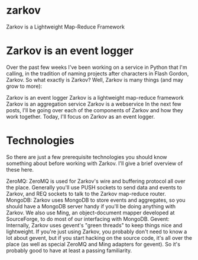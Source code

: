 zarkov
======

Zarkov is a Lightweight Map-Reduce Framework


Zarkov is an event logger
======
Over the past few weeks I've been working on a service in Python that I'm calling, in the tradition of naming projects after characters in Flash Gordon, Zarkov. So what exactly is Zarkov? Well, Zarkov is many things (and may grow to more):

Zarkov is an event logger
Zarkov is a lightweight map-reduce framework
Zarkov is an aggregation service
Zarkov is a webservice
In the next few posts, I'll be going over each of the components of Zarkov and how they work together. Today, I'll focus on Zarkov as an event logger.



Technologies
======
So there are just a few prerequisite technologies you should know something about before working with Zarkov. I'll give a brief overview of these here.

ZeroMQ: ZeroMQ is used for Zarkov's wire and buffering protocol all over the place. Generally you'll use PUSH sockets to send data and events to Zarkov, and REQ sockets to talk to the Zarkov map-reduce router.
MongoDB: Zarkov uses MongoDB to store events and aggregates, so you should have a MongoDB server handy if you'll be doing anything with Zarkov. We also use Ming, an object-document mapper developed at SourceForge, to do most of our interfacing with MongoDB.
Gevent: Internally, Zarkov uses gevent's "green threads" to keep things nice and lightweight. If you're just using Zarkov, you probably don't need to know a lot about gevent, but if you start hacking on the source code, it's all over the place (as well as special ZeroMQ and Ming adapters for gevent). So it's probably good to have at least a passing familiarity.

